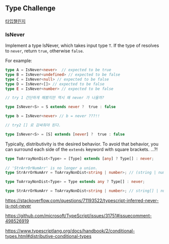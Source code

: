 ## Type Challenge 

[타입챌린지](https://github.com/type-challenges/type-challenges)



### IsNever

Implement a type IsNever, which takes input type `T`. If the type of resolves to `never`, return `true`, otherwise `false`.

For example:

```typescript
type A = IsNever<never>  // expected to be true
type B = IsNever<undefined> // expected to be false
type C = IsNever<null> // expected to be false
type D = IsNever<[]> // expected to be false
type E = IsNever<number> // expected to be false
```

```typescript
// try 1 간단하게 해봤지만 역시 왜 never 가 나올까?

type IsNever<S> = S extends never ?  true : false

type b = IsNever<never> // b = never ???!!

```

```typescript
// try2 [] 로 감싸줘야 된다.

type IsNever<S> = [S] extends [never] ?  true : false
```



Typically, distributivity is the desired behavior. To avoid that behavior, you can surround each side of the `extends` keyword with square brackets. ...?!

```typescript
type ToArrayNonDist<Type> = [Type] extends [any] ? Type[] : never;
 
// 'StrArrOrNumArr' is no longer a union.
type StrArrOrNumArr = ToArrayNonDist<string | number>; // (string | number)[]

type ToArrayNonDist<Type> = Type extends any ? Type[] : never;

type StrArrOrNumArr = ToArrayNonDist<string | number>; // string[] | number[]
```



https://stackoverflow.com/questions/71193522/typescript-inferred-never-is-not-never

https://github.com/microsoft/TypeScript/issues/31751#issuecomment-498526919

https://www.typescriptlang.org/docs/handbook/2/conditional-types.html#distributive-conditional-types

